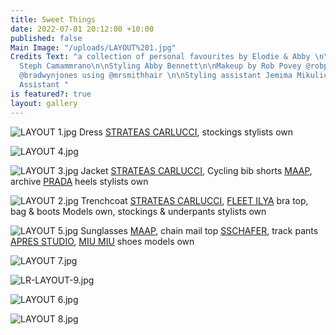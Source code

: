 ```yaml
---
title: Sweet Things
date: 2022-07-01 20:12:00 +10:00
published: false
Main Image: "/uploads/LAYOUT%201.jpg"
Credits Text: "a collection of personal favourites by Elodie & Abby \n\nPhotography
  Steph Camammrano\n\nStyling Abby Bennett\n\nMakeup by Rob Povey @robpoveymua\n\nHair
  @bradwynjones using @mrsmithhair \n\nStyling assistant Jemima Mikulic\nPhotography
  Assistant "
is featured?: true
layout: gallery
---
```



![LAYOUT 1.jpg](/uploads/LAYOUT%201.jpg)
Dress [STRATEAS CARLUCCI](https://strateascarlucci.com/), stockings stylists own 

![LAYOUT 4.jpg](/uploads/LAYOUT%204.jpg)

![LAYOUT 3.jpg](/uploads/LAYOUT%203.jpg)
Jacket [STRATEAS CARLUCCI](https://strateascarlucci.com/), Cycling bib shorts [MAAP](https://maap.cc/), archive [PRADA](https://www.prada.com/au/en.html) heels stylists own

![LAYOUT 2.jpg](/uploads/LAYOUT%202.jpg)
Trenchcoat [STRATEAS CARLUCCI](https://strateascarlucci.com/),
[FLEET ILYA](https://www.fleetilya.com/) bra top, bag & boots Models own, stockings & underpants stylists own 

![LAYOUT 5.jpg](/uploads/LAYOUT%205.jpg)
Sunglasses [MAAP](https://maap.cc/), chain mail top [SSCHAFER](https://www.sschafer.com.au/), track pants [APRES STUDIO](https://apresstudio.com.au/), [MIU MIU](https://www.miumiu.com/au/en.html) shoes models own 

![LAYOUT 7.jpg](/uploads/LAYOUT%207.jpg)

![LR-LAYOUT-9.jpg](/uploads/LR-LAYOUT-9.jpg)

![LAYOUT 6.jpg](/uploads/LAYOUT%206.jpg)

![LAYOUT 8.jpg](/uploads/LAYOUT%208.jpg)


